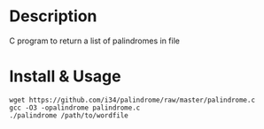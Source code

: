 # Description
C program to return a list of palindromes in file

# Install & Usage
```
wget https://github.com/i34/palindrome/raw/master/palindrome.c
gcc -O3 -opalindrome palindrome.c
./palindrome /path/to/wordfile
```

